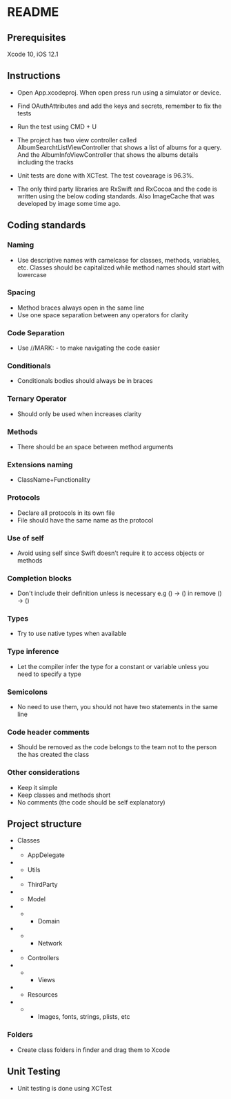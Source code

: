 
# README #

## Prerequisites ##

Xcode 10, iOS 12.1

## Instructions ##

* Open App.xcodeproj. When open press run using a simulator or device.

* Find OAuthAttributes and add the keys and secrets, remember to fix the tests

* Run the test using CMD + U

* The project has two view controller called AlbumSearchtListViewController that shows a list of albums for a query. And the AlbumInfoViewController that shows the albums details including the tracks

* Unit tests are done with XCTest. The test covearage is 96.3%.

* The only third party libraries are RxSwift and RxCocoa and the code is written using the below coding standards. Also ImageCache that was developed by image some time ago.

## Coding standards ##

### Naming ###

* Use descriptive names with camelcase for classes, methods, variables, etc. Classes should be capitalized while method names should start with lowercase 

### Spacing ###

* Method braces always open in the same line
* Use one space separation between any operators for clarity

### Code Separation ###

* Use //MARK: - to make navigating the code easier

### Conditionals ###

* Conditionals bodies should always be in braces

### Ternary Operator ###

* Should only be used when increases clarity

### Methods ###

* There should be an space between method arguments

### Extensions naming ###

* ClassName+Functionality

### Protocols ###

* Declare all protocols in its own file
* File should have the same name as the protocol

### Use of self ###

* Avoid using self since Swift doesn’t require it to access objects or methods

### Completion blocks ###

* Don't include their definition unless is necessary e.g () -> () in remove () -> ()

### Types ###

* Try to use native types when available

### Type inference ###

* Let the compiler infer the type for a constant or variable unless you need to specify a type

### Semicolons ###

* No need to use them, you should not have two statements in the same line

### Code header comments ###

* Should be removed as the code belongs to the team not to the person the has created the class

### Other considerations ###

* Keep it simple
* Keep classes and methods short
* No comments (the code should be self explanatory)

## Project structure ##

* Classes
* * AppDelegate
* * Utils
* * ThirdParty 
* * Model
* * * Domain
* * * Network 
* * Controllers
* * * Views 
* * Resources
* * * Images, fonts, strings, plists, etc

### Folders ###

* Create class folders in finder and drag them to Xcode

## Unit Testing ##

* Unit testing is done using XCTest

